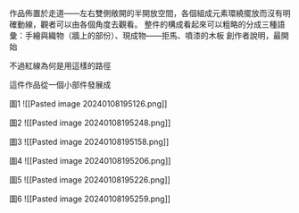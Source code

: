 
作品佈置於走道——左右雙側敞開的半開放空間，各個組成元素環繞擺放而沒有明確動線，觀者可以由各個角度去觀看。
整件的構成看起來可以粗略的分成三種語彙：手繪與織物（牆上的部份）、現成物——拒馬、噴漆的木板
創作者說明，最開始

不過紅線為何是用這樣的路徑

這件作品從一個小部件發展成


圖1
![[Pasted image 20240108195126.png]]

圖2
![[Pasted image 20240108195248.png]]

圖3
![[Pasted image 20240108195158.png]]

圖4
![[Pasted image 20240108195206.png]]

圖5
![[Pasted image 20240108195226.png]]

圖6
![[Pasted image 20240108195259.png]]